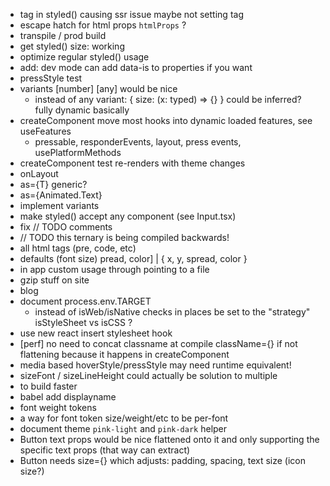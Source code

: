 - tag in styled() causing ssr issue maybe not setting tag
- escape hatch for html props `htmlProps` ?
- transpile / prod build
- get styled() size: working
- optimize regular styled() usage
- add: dev mode can add data-is to properties if you want
- pressStyle test
- variants [number] [any] would be nice
  - instead of any variant: { size: (x: typed) => {} } could be inferred? fully dynamic basically
- createComponent move most hooks into dynamic loaded features, see useFeatures
  - pressable, responderEvents, layout, press events, usePlatformMethods
- createComponent test re-renders with theme changes
- onLayout
- as={T} generic?
- as={Animated.Text}
- implement variants
- make styled() accept any component (see Input.tsx)
- fix // TODO comments
- // TODO this ternary is being compiled backwards!
- all html tags (pre, code, etc)
- defaults (font size)
pread, color] | { x, y, spread, color }
- in app custom usage through pointing to a file
- gzip stuff on site
- blog
- document process.env.TARGET
  - instead of isWeb/isNative checks in places be set to the "strategy" isStyleSheet vs isCSS ?
- use new react insert stylesheet hook
- [perf] no need to concat classname at compile className={} if not flattening because it happens in createComponent
- media based hoverStyle/pressStyle may need runtime equivalent!
- sizeFont / sizeLineHeight could actually be solution to multiple
- to build faster
- babel add displayname
- font weight tokens
- a way for font token size/weight/etc to be per-font
- document theme `pink-light` and `pink-dark` helper
- Button text props would be nice flattened onto it and only supporting the specific text props (that way can extract)
- Button needs size={} which adjusts: padding, spacing, text size (icon size?)
